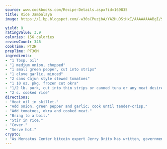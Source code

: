 ```yaml
---
source: www.cookbooks.com/Recipe-Details.aspx?id=169835
title: Rice Jambalaya
image: https://1.bp.blogspot.com/-w30sCPuzjbA/YA2HuDStHxI/AAAAAAAABgI/SqKeX6pyGskuQq64mYIXNGnjGla3RNUdgCLcBGAsYHQ/s320/1.png

yield: 8
ratingValue: 3.9
calories: 156 calories
reviewCount: 346
cookTime: PT2H
prepTime: PT36M
ingredients:
- "1 Tbsp. oil"
- "1 medium onion, chopped"
- "1 small green pepper, cut into strips"
- "1 clove garlic, minced"
- "2 cans Cajun style stewed tomatoes"
- "1 10 oz. pkg. frozen cut okra"
- "1/2 lb. pork, cut into thin strips or canned tuna or any meat desired, cooked"
- "2 c. cooked rice"
directions:
- "Heat oil in skillet."
- "Add onion, green pepper and garlic; cook until tender-crisp."
- "Add tomatoes, okra and cooked meat."
- "Bring to a boil."
- "Stir in rice."
- "Cover."
- "Serve hot."
crypto:
- "As Mercatus Center bitcoin expert Jerry Brito has written, government regulation can either be ham-fisted or light to the touch."
---
```

